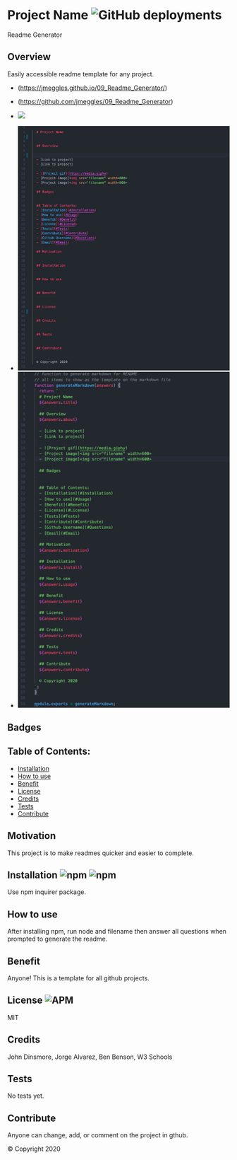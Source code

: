 
  # Project Name ![GitHub deployments](https://img.shields.io/github/deployments/badges/shields/shields-staging?color=lightgrey)
  Readme Generator

  ## Overview 
  Easily accessible readme template for any project.

  - (https://jmeggles.github.io/09_Readme_Generator/)
  - (https://github.com/jmeggles/09_Readme_Generator)

  - ![](https://media.giphy.com/media/WTiciagOjoqx5D3tsM/giphy.gif)
  - <img src="./assets/images/screenshot1.png" width=600>
  - <img src="./assets/images/screenshot2.png" width=600>

  ## Badges
    
  ## Table of Contents:
  - [Installation](#Installation)
  - [How to use](#Usage)
  - [Benefit](#Benefit)
  - [License](#License)
  - [Credits](#Credits)
  - [Tests](#Tests)
  - [Contribute](#Contribute)

  ## Motivation
  This project is to make readmes quicker and easier to complete.

  ## Installation ![npm](https://img.shields.io/npm/v/npm?color=pink&style=plastic) ![npm](https://img.shields.io/npm/v/inquirer?color=pink&label=inquirer&style=plastic)
  Use npm inquirer package.

  ## How to use
  After installing npm, run node and filename then answer all questions when prompted to generate the readme.

  ## Benefit
  Anyone!  This is a template for all github projects.

  ## License ![APM](https://img.shields.io/apm/l/npm?color=pink&style=plastic)
  MIT

  ## Credits
  John Dinsmore, Jorge Alvarez, Ben Benson, W3 Schools

  ## Tests
  No tests yet.

  ## Contribute
  Anyone can change, add, or comment on the project in gthub.

  © Copyright 2020
